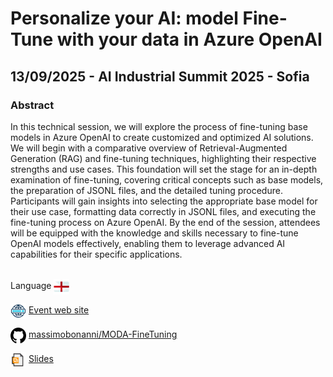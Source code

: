 # Personalize your AI: model Fine-Tune with your data in Azure OpenAI
##  13/09/2025 - AI Industrial Summit 2025 - Sofia
### Abstract 
In this technical session, we will explore the process of fine-tuning base models in Azure OpenAI to create customized and optimized AI solutions. We will begin with a comparative overview of Retrieval-Augmented Generation (RAG) and fine-tuning techniques, highlighting their respective strengths and use cases. This foundation will set the stage for an in-depth examination of fine-tuning, covering critical concepts such as base models, the preparation of JSONL files, and the detailed tuning procedure.
Participants will gain insights into selecting the appropriate base model for their use case, formatting data correctly in JSONL files, and executing the fine-tuning process on Azure OpenAI. By the end of the session, attendees will be equipped with the knowledge and skills necessary to fine-tune OpenAI models effectively, enabling them to leverage advanced AI capabilities for their specific applications.

<br/>
Language <img width="25" src="https://raw.githubusercontent.com/massimobonanni/massimobonanni/master/images/flagengland.svg" style="vertical-align:middle">

<br/>
<p>
<img width="25" src="https://raw.githubusercontent.com/massimobonanni/massimobonanni/master/images/eventwebsite.svg" style="vertical-align:middle"> 
<a href="https://www.iotsummit.tech/">Event web site</a>
</p>

<p>
<img width="25" src="https://raw.githubusercontent.com/massimobonanni/massimobonanni/master/images/github.svg" style="vertical-align:middle"> 
<a href="https://github.com/massimobonanni/MODA-FineTuning" target="_blank">massimobonanni/MODA-FineTuning
</a>
</p>

<p>
<img width="25" src="https://raw.githubusercontent.com/massimobonanni/massimobonanni/master/images/slides.svg" style="vertical-align:middle"> 
<a href="https://raw.githubusercontent.com/massimobonanni/massimobonanni/master/slides/AIIndustrialSummit2025.pdf">Slides</a>
</p>




